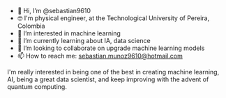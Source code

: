 - 👋 Hi, I’m @sebastian9610
- 🤓 I'm physical engineer, at the Technological University of Pereira, Colombia
- 👀 I’m interested in machine learning
- 🌱 I’m currently learning about IA, data science
- 💞️ I’m looking to collaborate on upgrade machine learning models
- 📫 How to reach me: sebastian.munoz9610@hotmail.com

I'm really interested in being one of the best in creating machine learning, AI, being a great data scientist, and keep improving with the advent of quantum computing.
